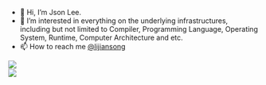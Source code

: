 - 👋 Hi, I’m Json Lee.
- 👀 I’m interested in everything on the underlying infrastructures, including but not limited to Compiler, Programming Language, Operating System, Runtime, Computer Architecture and etc.
- 📫 How to reach me [@lijiansong](https://github.com/lijiansong)

<a href="https://github.com/lijiansong">
  <img align="left" src="https://github-readme-stats.vercel.app/api?username=lijiansong&include_all_commits=true&count_private=true&show_icons=true" />
</a>
<br/>
<a href="https://github.com/lijiansong">
  <img align="left" src="https://github-readme-stats.vercel.app/api/top-langs/?username=lijiansong&layout=compact" />
</a>
<br/>

<!---
jsonlee0x01/jsonlee0x01 is a ✨ special ✨ repository because its `README.md` (this file) appears on your GitHub profile.
You can click the Preview link to take a look at your changes.
--->
